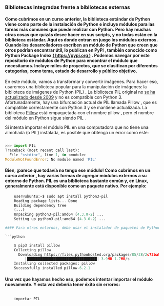 
### Bibliotecas integradas frente a bibliotecas externas
#### Como cubrimos en un curso anterior, la biblioteca estándar de Python viene como parte de la instalación de Python e incluye módulos para las tareas más comunes que puede realizar con Python. Pero hay muchas otras cosas que quizás desee hacer en sus scripts, y no todas están en la biblioteca estándar. Aquí es donde entran en juego los módulos externos. Cuando los desarrolladores escriben un módulo de Python que creen que otros podrían encontrar útil, lo publican en PyPI , también conocido como Python Package Index [( https://pypi.org )](https://pypi.org/) . Podemos navegar por este repositorio de módulos de Python para encontrar el módulo que necesitamos. Incluye miles de proyectos, que se clasifican por diferentes categorías, como tema, estado de desarrollo y público objetivo.

En este módulo, vamos a transformar y convertir imágenes. Para hacer eso, usaremos una biblioteca popular para la manipulación de imágenes: la biblioteca de imágenes de Python (PIL) . La biblioteca PIL original no [se ha actualizado desde 2009](http://www.pythonware.com/products/pil/) y no es compatible con Python 3. Afortunadamente, hay una bifurcación actual de PIL llamada Pillow , que es compatible correctamente con Python 3 y se mantiene actualizada. La biblioteca [Pillow](https://pypi.org/project/Pillow/) está empaquetada con el nombre pillow , pero el nombre del módulo en Python sigue siendo PIL .

Si intenta importar el módulo PIL en una computadora que no tiene una almohada (o PIL) instalada, es posible que obtenga un error como este:

```python

>>> import PIL
Traceback (most recent call last):
  File "<stdin>", line 1, in <module>
ModuleNotFoundError: No module named 'PIL'

```

#### Bien, ¡parece que todavía no tengo ese módulo! Como cubrimos en un curso anterior , hay varias formas de agregar módulos externos a su entorno de Python. PIL es una biblioteca bastante común y, en Linux, generalmente está disponible como un paquete nativo. Por ejemplo:

```python
    user@ubuntu:~$ sudo apt install python3-pil
    Reading package lists... Done
    Building dependency tree     
    (...)
    Unpacking python3-pil:amd64 (4.3.0-2) ...
    Setting up python3-pil:amd64 (4.3.0-2) ...

#### Para otros entornos, debe usar el instalador de paquetes de Python, pip3 . Como esto:

```python

    $ pip3 install pillow
    Collecting pillow
      Downloading https://files.pythonhosted.org/packages/85/28/2c72ba965b52884a0bd71e419761fc162763dc2e5d9bec2f3b1949f7272a/Pillow-6.2.1-cp37-cp37m-macosx_10_6_intel.whl (3.9MB)
         |████████████████████████████████| 3.9MB 1.7MB/s
    Installing collected packages: pillow
    Successfully installed pillow-6.2.1
```
#### Una vez que hayamos hecho eso, podemos intentar importar el módulo nuevamente. Y esta vez debería tener éxito sin errores:

```python

    importar PIL
    
```


